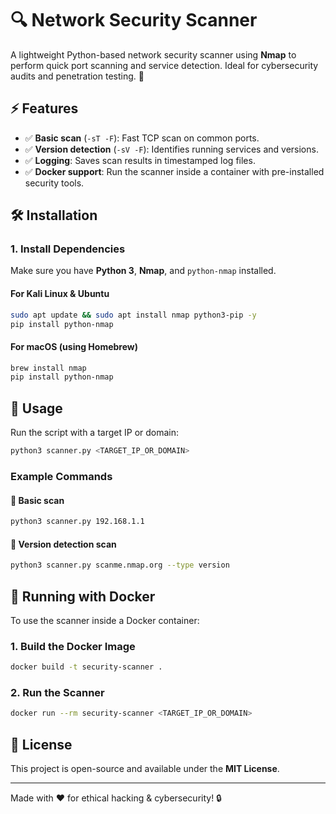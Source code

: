 # 🔍 Network Security Scanner

A lightweight Python-based network security scanner using **Nmap** to perform quick port scanning and service detection. Ideal for cybersecurity audits and penetration testing. 🚀

## ⚡ Features
- ✅ **Basic scan** (`-sT -F`): Fast TCP scan on common ports.
- ✅ **Version detection** (`-sV -F`): Identifies running services and versions.
- ✅ **Logging**: Saves scan results in timestamped log files.
- ✅ **Docker support**: Run the scanner inside a container with pre-installed security tools.

## 🛠️ Installation
### **1. Install Dependencies**
Make sure you have **Python 3**, **Nmap**, and `python-nmap` installed.

#### **For Kali Linux & Ubuntu**
```bash
sudo apt update && sudo apt install nmap python3-pip -y
pip install python-nmap
```

#### **For macOS (using Homebrew)**
```bash
brew install nmap
pip install python-nmap
```

## 🚀 Usage
Run the script with a target IP or domain:
```bash
python3 scanner.py <TARGET_IP_OR_DOMAIN>
```

### **Example Commands**
#### 🔹 Basic scan
```bash
python3 scanner.py 192.168.1.1
```

#### 🔹 Version detection scan
```bash
python3 scanner.py scanme.nmap.org --type version
```

## 🐳 Running with Docker
To use the scanner inside a Docker container:

### **1. Build the Docker Image**
```bash
docker build -t security-scanner .
```

### **2. Run the Scanner**
```bash
docker run --rm security-scanner <TARGET_IP_OR_DOMAIN>
```

## 📜 License
This project is open-source and available under the **MIT License**.

---
Made with ❤️ for ethical hacking & cybersecurity! 🔒

